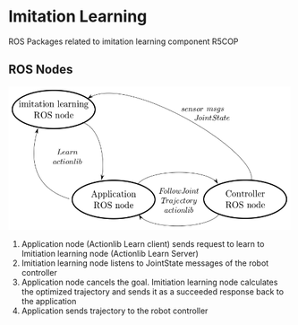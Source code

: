 # Imitation Learning

ROS Packages related to imitation learning component R5COP

## ROS Nodes

![ROS Nodes](imitation_learning.png)

1. Application node (Actionlib Learn client) sends request to learn to Imitiation learning node (Actionlib Learn Server)
2. Imitiation learning node listens to JointState messages of the robot controller 
3. Application node cancels the goal. Imitiation learning node calculates the optimized trajectory and sends it as a succeeded response back to the application
4. Application sends trajectory to the robot controller
